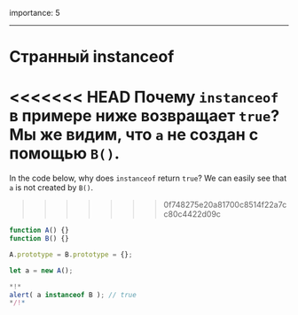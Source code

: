 importance: 5

---

# Странный instanceof

<<<<<<< HEAD
Почему `instanceof` в примере ниже возвращает `true`? Мы же видим, что `a` не создан с помощью `B()`.
=======
In the code below, why does `instanceof` return `true`? We can easily see that `a` is not created by `B()`.
>>>>>>> 0f748275e20a81700c8514f22a7cc80c4422d09c

```js run
function A() {}
function B() {}

A.prototype = B.prototype = {};

let a = new A();

*!*
alert( a instanceof B ); // true
*/!*
```
